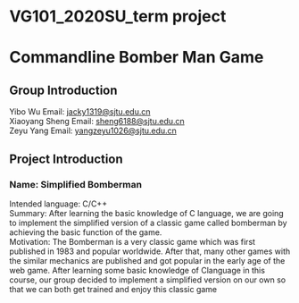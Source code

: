 # VG101_2020SU_term project
# Commandline Bomber Man Game 
## Group Introduction
Yibo Wu Email: jacky1319@sjtu.edu.cn  
Xiaoyang Sheng Email: sheng6188@sjtu.edu.cn  
Zeyu Yang Email: yangzeyu1026@sjtu.edu.cn  
## Project Introduction
### Name: Simplified Bomberman  
Intended language: C/C++  
Summary: After learning the basic knowledge of C language, we are going to implement the simplified version of a classic game called bomberman by achieving the basic function of the game.  
Motivation: The Bomberman is a very classic game which was first published in 1983 and popular worldwide. After that, many other games with the similar mechanics are published and got popular in the early age of the web game. After learning some basic knowledge of Clanguage in this course, our group decided to implement a simplified version on our own so that we can both get trained and enjoy this classic game  

